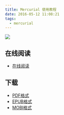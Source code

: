 ```yaml
---
title: Mercurial 使用教程
date: 2016-05-12 11:08:21
tags:
  - mercurial
---
```


![](https://ek8whxe.cloudimg.io/s/width/226/https://www.gitbook.com/cover/book/wizardforcel/mercurial-tutorial.jpg)

<!--more-->

## 在线阅读 ##

+ [在线阅读](https://www.gitbook.com/book/wizardforcel/mercurial-tutorial/details)

## 下载 ##

+ [PDF格式](https://www.gitbook.com/download/pdf/book/wizardforcel/mercurial-tutorial)
+ [EPUB格式](https://www.gitbook.com/download/epub/book/wizardforcel/mercurial-tutorial)
+ [MOBI格式](https://www.gitbook.com/download/mobi/book/wizardforcel/mercurial-tutorial)
